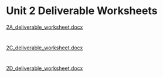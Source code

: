 # Unit 2 Deliverable Worksheets 

[2A_deliverable_worksheet.docx](https://github.com/mehamacwan/Unit2/files/14543087/2A_deliverable_worksheet.docx)
#
[2C_deliverable_worksheet.docx](https://github.com/mehamacwan/Unit2/files/14543089/2C_deliverable_worksheet.docx)
#
[2D_deliverable_worksheet.docx](https://github.com/mehamacwan/Unit2/files/14610255/2D_deliverable_worksheet.docx)
